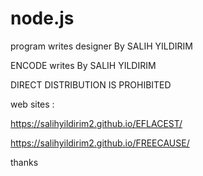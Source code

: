 # node.js
 program writes designer By SALIH YILDIRIM
 
 ENCODE writes By SALIH YILDIRIM

 
DIRECT DISTRIBUTION IS PROHIBITED


web sites :

https://salihyildirim2.github.io/EFLACEST/

https://salihyildirim2.github.io/FREECAUSE/

thanks 
